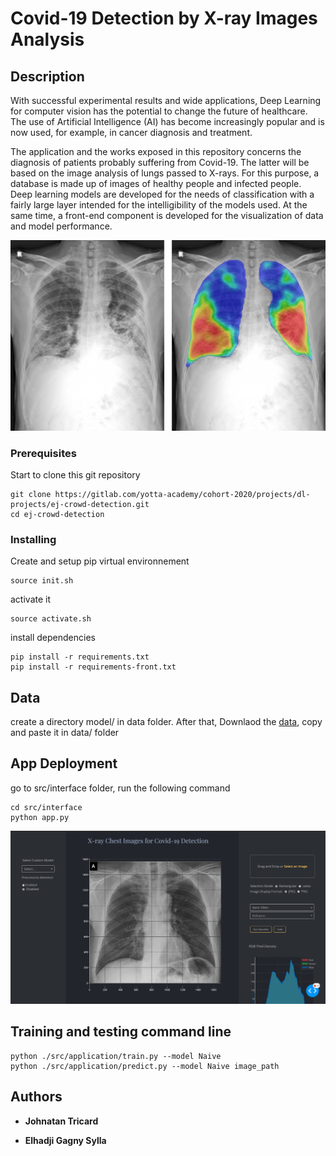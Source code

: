 # Covid-19 Detection by X-ray Images Analysis


## Description

With successful experimental results and wide applications, Deep Learning for computer vision has the potential to change the future of healthcare. The use of Artificial Intelligence (AI) has become increasingly popular and is now used, for example, in cancer diagnosis and treatment.

The application and the works exposed in this repository concerns the diagnosis of patients probably suffering from Covid-19. The latter will be based on the image analysis of lungs passed to X-rays. For this purpose, a database is made up of images of healthy people and infected people. Deep learning models are developed for the needs of classification with a fairly large layer intended for the intelligibility of the models used. At the same time, a front-end component is developed for the visualization of data and model performance.

![](src/interface/images/covid.png)

### Prerequisites

Start to clone this git repository

```
git clone https://gitlab.com/yotta-academy/cohort-2020/projects/dl-projects/ej-crowd-detection.git
cd ej-crowd-detection
```

### Installing


Create and setup pip virtual environnement
```
source init.sh
```

activate it

```
source activate.sh
```
install dependencies
```
pip install -r requirements.txt
pip install -r requirements-front.txt
```

## Data

create a directory model/ in data folder. After that,
Downlaod the [data](https://drive.google.com/drive/folders/1o6urjaKXc_utdQfPRR6dtluM2KapBttW?usp=sharing), copy and paste it in data/ folder

## App Deployment
go to src/interface folder, run the following command
```
cd src/interface
python app.py
```
<p align="center">
  <img src="src/interface/images/readme.png">
</p>



## Training and testing command line 

```
python ./src/application/train.py --model Naive
python ./src/application/predict.py --model Naive image_path
```



## Authors

* **Johnatan Tricard**

* **Elhadji Gagny Sylla**



